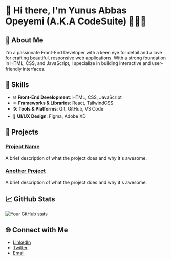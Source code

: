 # 👋 Hi there, I'm Yunus Abbas Opeyemi (A.K.A CodeSuite) 👨🏽‍💻

## 🚀 About Me
I'm a passionate Front-End Developer with a keen eye for detail and a love for crafting beautiful, responsive web applications. With a strong foundation in HTML, CSS, and JavaScript, I specialize in building interactive and user-friendly interfaces.

## 💼 Skills
- 🌐 **Front-End Development**: HTML, CSS, JavaScript
- ⚛️ **Frameworks & Libraries**: React, TailwindCSS
- 🛠️ **Tools & Platforms**: Git, GitHub, VS Code
- 🎨 **UI/UX Design**: Figma, Adobe XD

## 🌟 Projects

### [Project Name](#)
A brief description of what the project does and why it's awesome.

### [Another Project](#)
A brief description of what the project does and why it's awesome.

## 📈 GitHub Stats
![Your GitHub stats](https://github-readme-stats.vercel.app/api?username=springboot20&show_icons=true&theme=radical)

## 🌐 Connect with Me
- [LinkedIn](https://www.linkedin.com/in/abbas-opeyemi-laba14260?utm_source=share&utm_campaign=share_cia&utm_content=profile&utm_medium=android_app)
- [Twitter](https://twitter.com/@AbkanbiOpe35251/)
- [Email](mailto:opeyemiakanbi328@gmail.com)
